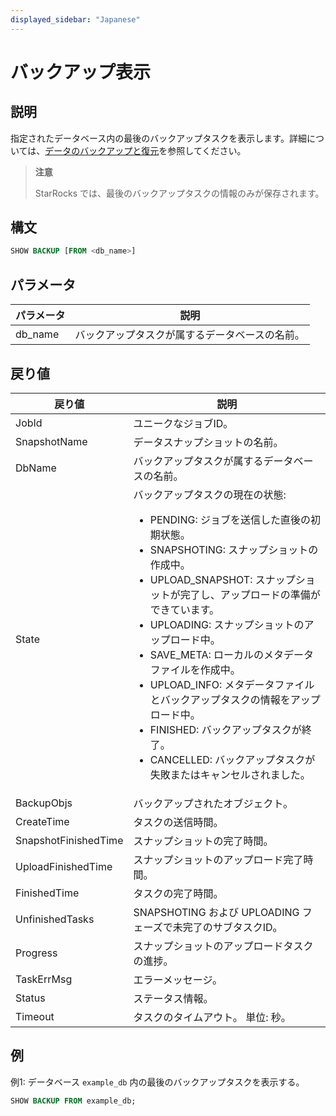 ```yaml
---
displayed_sidebar: "Japanese"
---
```


# バックアップ表示

## 説明

指定されたデータベース内の最後のバックアップタスクを表示します。詳細については、[データのバックアップと復元](../../../administration/Backup_and_restore.md)を参照してください。

> **注意**
>
> StarRocks では、最後のバックアップタスクの情報のみが保存されます。

## 構文

```SQL
SHOW BACKUP [FROM <db_name>]
```

## パラメータ

| **パラメータ** | **説明**                                       |
| ------------- | ----------------------------------------------------- |
| db_name       | バックアップタスクが属するデータベースの名前。 |

## 戻り値

| **戻り値**           | **説明**                                              |
| -------------------- | ------------------------------------------------------------ |
| JobId                | ユニークなジョブID。                                               |
| SnapshotName         | データスナップショットの名前。                                   |
| DbName               | バックアップタスクが属するデータベースの名前。        |
| State                | バックアップタスクの現在の状態:<ul><li>PENDING: ジョブを送信した直後の初期状態。</li><li>SNAPSHOTING: スナップショットの作成中。</li><li>UPLOAD_SNAPSHOT: スナップショットが完了し、アップロードの準備ができています。</li><li>UPLOADING: スナップショットのアップロード中。</li><li>SAVE_META: ローカルのメタデータファイルを作成中。</li><li>UPLOAD_INFO: メタデータファイルとバックアップタスクの情報をアップロード中。</li><li>FINISHED: バックアップタスクが終了。</li><li>CANCELLED: バックアップタスクが失敗またはキャンセルされました。</li></ul> |
| BackupObjs           | バックアップされたオブジェクト。                                           |
| CreateTime           | タスクの送信時間。                                        |
| SnapshotFinishedTime | スナップショットの完了時間。                                    |
| UploadFinishedTime   | スナップショットのアップロード完了時間。                             |
| FinishedTime         | タスクの完了時間。                                        |
| UnfinishedTasks      | SNAPSHOTING および UPLOADING フェーズで未完了のサブタスクID。 |
| Progress             | スナップショットのアップロードタスクの進捗。                             |
| TaskErrMsg           | エラーメッセージ。                                              |
| Status               | ステータス情報。                                          |
| Timeout              | タスクのタイムアウト。 単位: 秒。                                  |

## 例

例1: データベース `example_db` 内の最後のバックアップタスクを表示する。

```SQL
SHOW BACKUP FROM example_db;
```